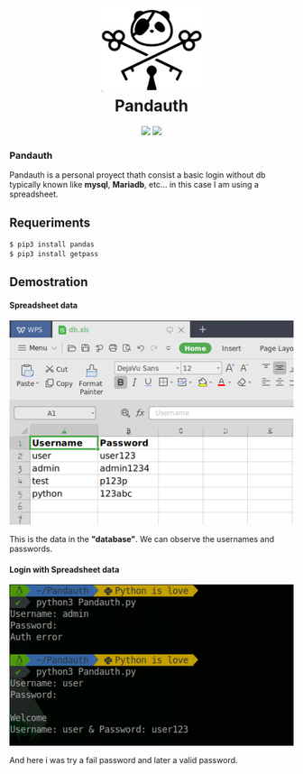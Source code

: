 <h1 align="center">
  <br>
  <a href="https://github.com/n0obit4/Pandauth"><img src="https://raw.githubusercontent.com/n0obit4/Pandauth/master/Pictures/Logo.png" alt="Pandauth Logo" border="0" width="180"></a>
  <br>
  Pandauth
  <br>
</h1>

<p align="center">
  <img src="https://img.shields.io/badge/Release-v1.0-red.svg">
  <img src="https://img.shields.io/badge/License-MIT-brightgreen.svg">
</p>

### Pandauth 

Pandauth is a personal proyect thath consist a basic login without db typically known like **mysql**, **Mariadb**, etc...
in this case I am using a spreadsheet.

## Requeriments

```bash
$ pip3 install pandas
$ pip3 install getpass
```
## Demostration

#### Spreadsheet data

![xls data](https://raw.githubusercontent.com/n0obit4/Pandauth/master/Pictures/xls.png)

This is the data in the **"database"**. We can observe the usernames and passwords.

#### Login with Spreadsheet data

![login demostration](https://raw.githubusercontent.com/n0obit4/Pandauth/master/Pictures/login.png)

And here i was try a fail password and later a valid password. 
